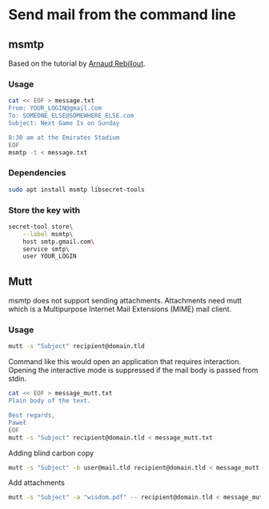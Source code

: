# Send mail from the command line
## msmtp
Based on the tutorial by [Arnaud Rebillout](https://arnaudr.io/2020/08/24/send-emails-from-your-terminal-with-msmtp/).
### Usage
```bash
cat << EOF > message.txt
From: YOUR_LOGIN@gmail.com
To: SOMEONE_ELSE@SOMEWHERE_ELSE.com
Subject: Next Game Is on Sunday

8:30 am at the Emirates Stadium
EOF
msmtp -t < message.txt
```

### Dependencies
```bash
sudo apt install msmtp libsecret-tools
```

### Store the key with
```bash
secret-tool store\
    --label msmtp\
    host smtp.gmail.com\
    service smtp\
    user YOUR_LOGIN
```

## Mutt
msmtp does not support sending attachments. Attachments need mutt which is a
Multipurpose Internet Mail Extensions (MIME) mail client.

### Usage
```bash
mutt -s "Subject" recipient@domain.tld
```
Command like this would open an application that requires interaction. Opening
the interactive mode is suppressed if the mail body is passed from stdin.
```bash
cat << EOF > message_mutt.txt
Plain body of the text.

Best regards,
Paweł
EOF
mutt -s "Subject" recipient@domain.tld < message_mutt.txt
```
Adding blind carbon copy
```bash
mutt -s "Subject" -b user@mail.tld recipient@domain.tld < message_mutt.txt
```
Add attachments
```bash
mutt -s "Subject" -a "wisdom.pdf" -- recipient@domain.tld < message_mutt.txt
```
